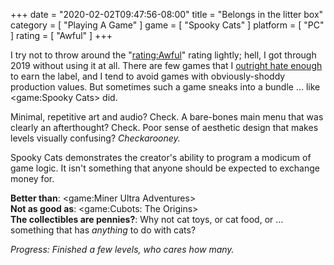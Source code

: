 +++
date = "2020-02-02T09:47:56-08:00"
title = "Belongs in the litter box"
category = [ "Playing A Game" ]
game = [ "Spooky Cats" ]
platform = [ "PC" ]
rating = [ "Awful" ]
+++

I try not to throw around the "<rating:Awful>" rating lightly; hell, I got through 2019 without using it at all.  There are few games that I [outright hate enough]($SiteBaseURL$2020/02/01/infuriating/) to earn the label, and I tend to avoid games with obviously-shoddy production values.  But sometimes such a game sneaks into a bundle ... like <game:Spooky Cats> did.

Minimal, repetitive art and audio?  Check.  A bare-bones main menu that was clearly an afterthought?  Check.  Poor sense of aesthetic design that makes levels visually confusing?  <i>Checkarooney.</i>

Spooky Cats demonstrates the creator's ability to program a modicum of game logic.  It isn't something that anyone should be expected to exchange money for.

<b>Better than</b>: <game:Miner Ultra Adventures>  
<b>Not as good as</b>: <game:Cubots: The Origins>  
<b>The collectibles are pennies?</b>: Why not cat toys, or cat food, or ... something that has <i>anything</i> to do with cats?

<i>Progress: Finished a few levels, who cares how many.</i>
